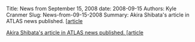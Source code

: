Title: News from September 15, 2008
date: 2008-09-15
Authors: Kyle Cranmer
Slug: News-from-09-15-2008
Summary:  Akira Shibata's article in ATLAS news published. [<a href="http//atlas-service-enews.web.cern.ch/atlas-service-enews/features/features_tutorial.php">article
 

 Akira Shibata's article in ATLAS news published. [<a href="http//atlas-service-enews.web.cern.ch/atlas-service-enews/features/features_tutorial.php">article
 